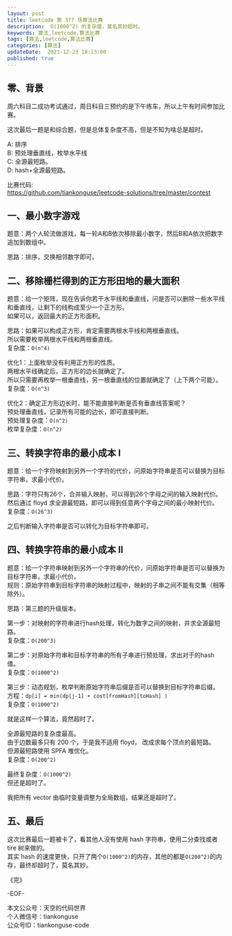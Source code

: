 ```yaml
---
layout: post  
title: leetcode 第 377 场算法比赛  
description:  O(1000^2) 的复杂度，莫名其妙超时。  
keywords: 算法,leetcode,算法比赛  
tags: [算法,leetcode,算法比赛]  
categories: [算法]  
updateDate:  2023-12-23 18:13:00  
published: true  
---
```



## 零、背景  


周六科目二成功考试通过，周日科目三预约的是下午练车，所以上午有时间参加比赛。  


这次最后一题是和综合题，但是总体复杂度不高，但是不知为啥总是超时。  




A: 排序  
B: 预处理垂直线，枚举水平线  
C: 全源最短路。  
D: hash+全源最短路。  


比赛代码:  
https://github.com/tiankonguse/leetcode-solutions/tree/master/contest 


## 一、最小数字游戏  


题意：两个人轮流做游戏，每一轮A和B依次移除最小数字，然后B和A依次把数字追加到数组中。  


思路：排序，交换相邻数字即可。  


## 二、移除栅栏得到的正方形田地的最大面积  


题意：给一个矩阵，现在告诉你若干水平线和垂直线，问是否可以删除一些水平线和垂直线，让剩下的线构成至少一个正方形。  
如果可以，返回最大的正方形面积。  


思路：如果可以构成正方形，肯定需要两根水平线和两根垂直线。  
所以需要枚举两根水平线和两根垂直线。  
复杂度：`O(n^4)`  


优化1：上面枚举没有利用正方形的性质。  
两根水平线确定后，正方形的边长就确定了。  
所以只需要再枚举一根垂直线，另一根垂直线的位置就确定了（上下两个可能）。  
复杂度：`O(n^3)`  


优化2：确定正方形边长时，能不能直接判断是否有垂直线答案呢？  
预处理垂直线，记录所有可能的边长，即可直接判断。  
预处理复杂度：`O(n^2)`  
枚举复杂度：`O(n^2)`  


## 三、转换字符串的最小成本 I  


题意：给一个字符映射到另外一个字符的代价，问原始字符串是否可以替换为目标字符串，求最小代价。  


思路：字符只有26个，合并输入映射，可以得到26个字母之间的输入映射代价。  
然后通过 floyd 求全源最短路，即可以得到任意两个字母之间的最小映射代价。  
复杂度：`O(26^3)`  


之后判断输入字符串是否可以转化为目标字符串即可。  


## 四、转换字符串的最小成本 II  


题意：给一个字符串映射到另外一个字符串的代价，问原始字符串是否可以替换为目标字符串，求最小代价。  
规则：原始字符串到目标字符串的映射过程中，映射的子串之间不能有交集（相等除外）。  


思路：第三题的升级版本。  


第一步：对映射的字符串进行hash处理，转化为数字之间的映射，并求全源最短路。  
复杂度：`O(200^3)`  


第二步：对原始字符串和目标字符串的所有子串进行预处理，求出对于的hash值。  
复杂度：`O(1000^2)`  


第三步：动态规划，枚举判断原始字符串后缀是否可以替换到目标字符串后缀。  
方程：`dp[i] = min(dp[j-1] + cost[fromHash][toHash] )`  
复杂度：`O(1000^2)`  


就是这样一个算法，竟然超时了。  




全源最短路的复杂度最高。  
由于边数最多只有 200 个，于是我不适用 floyd， 改成求每个顶点的最短路。  
但源最短路使用 SPFA 堆优化。  
复杂度：`O(200^2)`  


最终复杂度：`O(1000^2)`  
但还是超时了。  


我把所有 vector 由临时变量调整为全局数组，结果还是超时了。  



## 五、最后  


这次比赛最后一题被卡了，看其他人没有使用 hash 字符串，使用二分查找或者 tire 树来做的。  
其实 hash 的速度更快，只开了两个`O(1000^2)`的内存，其他的都是`O(200^2)`的内存，最终却超时了，莫名其妙。  



《完》  


-EOF-  



本文公众号：天空的代码世界  
个人微信号：tiankonguse  
公众号ID：tiankonguse-code  
  

